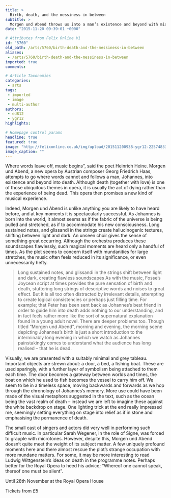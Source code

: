 ```yaml
---
title: >
  Birth, death, and the messiness in between
subtitle: >
  Morgen und Abend throws us into a man’s existence and beyond with mixed results
date: "2015-11-20 09:39:01 +0000"

# Attributes from Felix Online V1
id: "5760"
old_path: /arts/5760/birth-death-and-the-messiness-in-between
aliases:
 - /arts/5760/birth-death-and-the-messiness-in-between
imported: true
comments:

# Article Taxonomies
categories:
 - arts
tags:
 - imported
 - image
 - multi-author
authors:
 - ed812
 - ygr12
highlights:

# Homepage control params
headline: true
featured: true
image: "http://felixonline.co.uk/img/upload/201511200938-ygr12-22574833589_4cf8f5c35d_b.jpg"
image_caption: ""
---
```


Where words leave off, music begins”, said the poet Heinrich Heine. Morgen und Abend, a new opera by Austrian composer Georg Friedrich Haas, attempts to go where words cannot and follows a man, Johannes, into existence and beyond into death. Although death (together with love) is one of those ubiquitous themes in opera, it is usually the act of dying rather than the experience of being dead. This opera then promises a new kind of musical experience.

Indeed, Morgen und Abend is unlike anything you are likely to have heard before, and at key moments it is spectacularly successful. As Johannes is born into the world, it almost seems as if the fabric of the universe is being pulled and stretched, as if to accommodate his new consciousness. Long sustained notes, and glissandi in the strings create hallucinogenic textures, shifting between light and dark. An unseen choir gives the sense of something great occurring. Although the orchestra produces these soundscapes flawlessly, such magical moments are heard only a handful of times. As the plot seems to concern itself with mundanities for large stretches, the music often feels reduced in its significance, or even unnecessarily hefty.
> Long sustained notes, and glissandi in the strings shift between light and dark, creating flawless soundscapes
As with the music, Fosse’s Joycean script at times provides the pure sensation of birth and death, stuttering long strings of descriptive words and noises to great effect. But it is all too often distracted by irrelevant details, attempting to create logical consistencies or perhaps just filling time. For example; that Peter has been sent back as Johannes’s best friend in order to guide him into death adds nothing to our understanding, and in fact feels rather more like the sort of supernatural explanation found in a young adult novel. There are deeper problems too. Though titled “Morgen und Abend”, morning and evening, the morning scene depicting Johannes’s birth is just a short introduction to the interminably long evening in which we watch as Johannes painstakingly comes to understand what the audience has long realised – that he is dead.

Visually, we are presented with a suitably minimal and grey tableau. Important objects are strewn about: a door, a bed, a fishing boat. These are used sparingly, with a further layer of symbolism being attached to them each time. The door becomes a gateway between worlds and times, the boat on which he used to fish becomes the vessel to carry him off. We seem to be in a timeless space, moving backwards and forwards as we hop through the chronology of Johannes’s memory. More use could have been made of the visual metaphors suggested in the text, such as the ocean being the vast realm of death – instead we are left to imagine these against the white backdrop on stage. One lighting trick at the end really impressed me, seemingly setting everything on stage into relief as if in stone and emphasising the permanence of death.

The small cast of singers and actors did very well in performing such difficult music. In particular Sarah Wegener, in the role of Signe, was forced to grapple with microtones. However, despite this, Morgen und Abend doesn’t quite meet the weight of its subject matter. A few uniquely profound moments here and there almost rescue the plot’s strange occupation with more mundane matters. For some, it may be more interesting to read Ludwig Wittgenstein’s ideas on death in the programme notes. Perhaps better for the Royal Opera to heed his advice; “Whereof one cannot speak, thereof one must be silent”.

Until 28th November at the Royal Opera House

Tickets from £5
